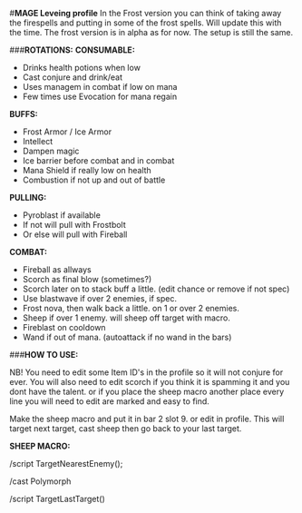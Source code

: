 #**MAGE Leveing profile**
In the Frost version you can think of taking away the firespells and putting in some of the frost spells. Will update this with the time. The frost version is in alpha as for now. The setup is still the same.

###**ROTATIONS:**
**CONSUMABLE:**
- Drinks health potions when low
- Cast conjure and drink/eat
- Uses managem in combat if low on mana
- Few times use Evocation for mana regain

**BUFFS:**
- Frost Armor / Ice Armor
- Intellect
- Dampen magic
- Ice barrier before combat and in combat
- Mana Shield if really low on health
- Combustion if not up and out of battle

**PULLING:**
- Pyroblast if available
- If not will pull with Frostbolt
- Or else will pull with Fireball

**COMBAT:**
- Fireball as allways
- Scorch as final blow (sometimes?)
- Scorch later on to stack buff a little. (edit chance or remove if not spec)
- Use blastwave if over 2 enemies, if spec.
- Frost nova, then walk back a little. on 1 or over 2 enemies.
- Sheep if over 1 enemy. will sheep off target with macro.
- Fireblast on cooldown
- Wand if out of mana. (autoattack if no wand in the bars)


###**HOW TO USE:**

NB! You need to edit some Item ID's in the profile so it will not conjure for ever.
You will also need to edit scorch if you think it is spamming it and you dont have the talent. or if you place the sheep macro another place
every line you will need to edit are marked and easy to find.

Make the sheep macro and put it in bar 2 slot 9. or edit in profile.
This will target next target, cast sheep then go back to your last target.


**SHEEP MACRO:**

/script TargetNearestEnemy();

/cast Polymorph

/script TargetLastTarget()
